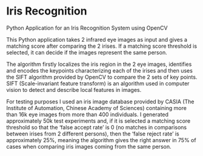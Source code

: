 # Iris Recognition
Python Application for an Iris Recognition System using OpenCV

This Python application takes 2 infrared eye images as input and gives a matching score after comparing the 2 irises. If a matching score threshold is selected, it can decide if the images represent the same person.

The algorithm firstly localizes the iris region in the 2 eye images, identifies and encodes the keypoints characterizing each of the irises and then uses the SIFT algorithm provided by OpenCV to compare the 2 sets of key points. SIFT (Scale-invariant feature transform) is an algorithm used in computer vision to detect and describe local features in images.

For testing purposes I used an iris image database provided by CASIA (The Institute of Automation, Chinese Academy of Sciences) containing more than 16k eye images from more than 400 individuals. I generated approximately 50k test experiments and, if it is selected a matching score threshold so that the ‘false accept rate’ is 0 (no matches in comparisons between irises from 2 different persons), then the ‘false reject rate’ is approximately 25%, meaning the algorithm gives the right answer in 75% of cases when comparing iris images coming from the same person.

